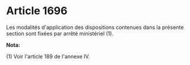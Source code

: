 # Article 1696

Les modalités d'application des dispositions contenues dans la présente section sont fixées par arrêté ministériel (1).

**Nota:**

(1) Voir l'article 189 de l'annexe IV.

